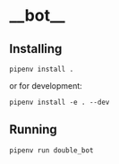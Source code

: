 # \_\_bot\_\_

## Installing

`pipenv install .`

or for development:

`pipenv install -e . --dev`

## Running

`pipenv run double_bot`
